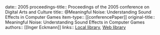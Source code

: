 date:: 2005
proceedings-title:: Proceedings of the 2005 conference on Digital Arts and Culture
title:: @Meaningful Noise: Understanding Sound Effects in Computer Games
item-type:: [[conferencePaper]]
original-title:: Meaningful Noise: Understanding Sound Effects in Computer Games
authors:: [[Inger Eckmann]]
links:: [Local library](zotero://select/groups/2386895/items/4FGN3NNQ), [Web library](https://www.zotero.org/groups/2386895/items/4FGN3NNQ)
